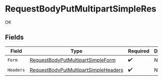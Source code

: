 # RequestBodyPutMultipartSimpleRes

OK


## Fields

| Field                                                                                                   | Type                                                                                                    | Required                                                                                                | Description                                                                                             |
| ------------------------------------------------------------------------------------------------------- | ------------------------------------------------------------------------------------------------------- | ------------------------------------------------------------------------------------------------------- | ------------------------------------------------------------------------------------------------------- |
| `Form`                                                                                                  | [RequestBodyPutMultipartSimpleForm](../../Models/Operations/RequestBodyPutMultipartSimpleForm.md)       | :heavy_check_mark:                                                                                      | N/A                                                                                                     |
| `Headers`                                                                                               | [RequestBodyPutMultipartSimpleHeaders](../../Models/Operations/RequestBodyPutMultipartSimpleHeaders.md) | :heavy_check_mark:                                                                                      | N/A                                                                                                     |